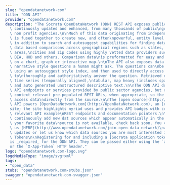 ```yaml
---
slug: "opendatanetwork-com"
title: "ODN API"
provider: "opendatanetwork.com"
description: "The Socrata OpenDataNetwork (ODN) REST API exposes public data, often\
  \ continuosly updated and enhanced, from many thousands of public\ngovernment and\
  \ non profit agencies.\n\nMuch of this data originating from independent sources\
  \ is fused together to create new, and often\npowerful, entity level data. The API,\
  \ in addition to search and autosuggest capabilities for finding datasets,\nenables\
  \ data based comparisons across geographical regions such as states, counties, metropolitan\
  \ areas,\ncities and zip codes using highly vetted data providers such as US Census,\
  \ BEA, HUD and others. Comparison data\nis preformatted for easy and efficient display\
  \ on a chart, graph or interactive map.\n\nThe API also exposes data organized by\
  \ narrative style questions a human might ask. The questions can\nbe rapidly found\
  \ using an autosuggest style index, and then used to directly access all data needed\
  \ to\nthoroughly and authoritatively answer the question. Retrieved data includes\
  \ time series (temporally aligned),\ntabular, map heavy (includes spatial boundaries),\
  \ and auto generated unstructured descriptive text.\n\nThe ODN API does not duplicate\
  \ API endpoints or services provided by public sector agencies, but rather,\nreturns\
  \ context relevant pre-populated REST URLs, when appropriate, so the caller can\
  \ access data\ndirectly from the source.\n\nThe [open source](http://github.com/socrata/odn-backend)\
  \ API powers [OpenDataNetwork.com](http://OpenDataNetwork.com), an [open source](http://github.com/socrata/opendatanetwork.com)\n\
  site; the site highlights myriad uses and provides API badges with contextually\
  \ relevant API example\nREST endpoints and documentation pointers.\n\nFinally, we\
  \ continuously add new dat sources which appear automatically in the API, so if\
  \ your favorite data\nsource is not available, check back soon. You can also join\
  \ us [HERE](http://www.opendatanetwork.com/join-open-data-network)\nand receive\
  \ updates or let us know which data sources you are most interested in.\n\n## App\
  \ Tokens\n\nRegistering for and including a [Socrata application token](https://dev.socrata.com/docs/app-tokens.html)\n\
  is _required_ for the ODN API. They can be passed either using the `app_token` parameter\n\
  or the `X-App-Token` HTTP header."
logo: "opendatanetwork.com-logo.svg"
logoMediaType: "image/svg+xml"
tags:
- "open_data"
stubs: "opendatanetwork.com-stubs.json"
swagger: "opendatanetwork.com-swagger.json"
---
```


